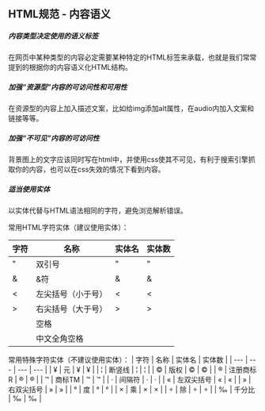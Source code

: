 ## HTML规范 - 内容语义
##### 内容类型决定使用的语义标签
在网页中某种类型的内容必定需要某种特定的HTML标签来承载，也就是我们常常提到的根据你的内容语义化HTML结构。

##### 加强“资源型”内容的可访问性和可用性
在资源型的内容上加入描述文案，比如给img添加alt属性，在audio内加入文案和链接等等。

##### 加强“不可见”内容的可访问性
背景图上的文字应该同时写在html中，并使用css使其不可见，有利于搜索引擎抓取你的内容，也可以在css失效的情况下看到内容。

##### 适当使用实体
以实体代替与HTML语法相同的字符，避免浏览解析错误。

常用HTML字符实体（建议使用实体）：

| 字符 | 名称 | 实体名 | 实体数 |
| --- | --- | --- | --- |
| " | 双引号 | &quot; | &#34; |
| & | &符 | &amp; | &#38; |
| < | 左尖括号（小于号） | &lt; | &#60; |
| > | 右尖括号（大于号） | &gt; | &#62; |
|   | 空格 | &nbsp; | &#160; |
| 　 | 中文全角空格 |  | &#12288; |


常用特殊字符实体（不建议使用实体）：
| 字符 | 名称 | 实体名 | 实体数 |
| --- | --- | --- | --- |
| ¥ | 元 | &yen; | &#165; |
| ¦ | 断竖线 | &brvbar; | &#166; |
| © | 版权 | &copy; | &#169; |
| ® | 注册商标R | &reg; | &#174; |
| ™ | 商标TM | &trade; | &#8482; |
| · | 间隔符 | &middot; | &#183; |
| « | 左双尖括号 | &laquo; | &#171; |
| » | 右双尖括号 | &raquo; | &#187; |
| ° | 度 | &deg; | &#176; |
| × | 乘 | &times; | &#215; |
| ÷ | 除 | &divide; | &#247; |
| ‰ | 千分比 | &permil; | &#8240; |

